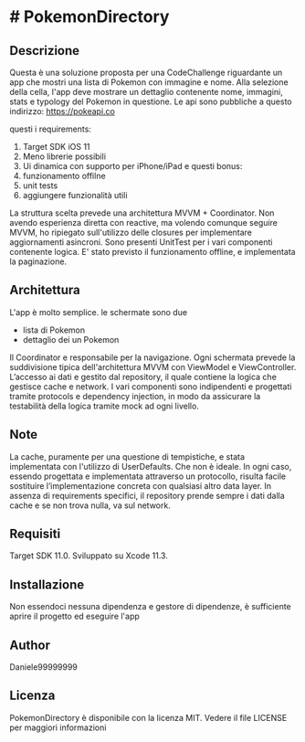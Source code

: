﻿
# # PokemonDirectory

## Descrizione
Questa è una soluzione proposta per una CodeChallenge riguardante un app che mostri una lista di Pokemon con immagine e nome. Alla selezione della cella, l'app deve mostrare un dettaglio contenente nome, immagini, stats e typology del Pokemon in questione.
Le api sono pubbliche a questo indirizzo: https://pokeapi.co

questi i requirements:
1. Target SDK iOS 11
2. Meno librerie possibili
3. Ui dinamica con supporto per iPhone/iPad
e questi bonus:
4. funzionamento offilne
5. unit tests
6. aggiungere funzionalità utili


La struttura scelta prevede una architettura MVVM + Coordinator. Non avendo esperienza diretta con reactive, ma volendo comunque seguire MVVM, ho ripiegato sull'utilizzo delle closures per implementare aggiornamenti asincroni.
Sono presenti UnitTest per i vari componenti contenente logica.
E' stato previsto il funzionamento offline, e implementata la paginazione.

## Architettura
L'app è molto semplice. le schermate sono due
- lista di Pokemon 
- dettaglio dei un Pokemon

Il Coordinator e responsabile per la navigazione.
Ogni schermata prevede la suddivisione tipica dell'architettura MVVM con ViewModel e ViewController.
L’accesso ai dati e gestito dal repository, il quale contiene la logica che gestisce cache e network. 
I vari componenti sono indipendenti e progettati tramite protocols e dependency injection, in modo da assicurare la testabilità della logica tramite mock ad ogni livello.

## Note
La cache, puramente per una questione di tempistiche, e stata implementata con l'utilizzo di UserDefaults. Che non è ideale. In ogni caso, essendo progettata e implementata attraverso un protocollo, risulta facile sostituire l’implementazione concreta con qualsiasi altro data layer.
In assenza di requirements specifici, il repository prende sempre i dati dalla cache e se non trova nulla, va sul network.

## Requisiti
Target SDK 11.0. 
Sviluppato su Xcode 11.3.

## Installazione
Non essendoci nessuna dipendenza e gestore di dipendenze, è sufficiente aprire il progetto ed eseguire l'app

## Author

Daniele99999999

## Licenza

PokemonDirectory è disponibile con la licenza MIT. Vedere il file LICENSE per maggiori informazioni
